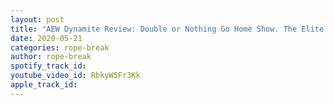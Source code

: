```yaml
---
layout: post
title: "AEW Dynamite Review: Double or Nothing Go Home Show. The Elite is Back. Roberts & Anderson promo"
date: 2020-05-21
categories: rope-break
author: rope-break
spotify_track_id: 
youtube_video_id: RbkyW5Fr3Kk
apple_track_id: 
---
```

